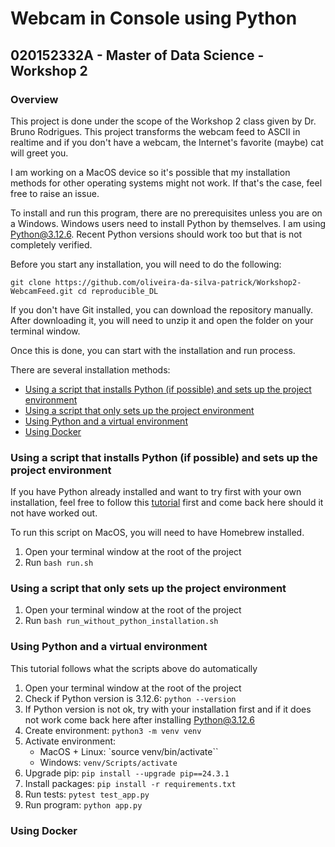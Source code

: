 # Webcam in Console using Python
## 020152332A - Master of Data Science - Workshop 2

### Overview

This project is done under the scope of the Workshop 2 class given by Dr. Bruno Rodrigues. This project transforms the webcam feed to ASCII in realtime and if you don't have a webcam, the Internet's favorite (maybe) cat will greet you.

I am working on a MacOS device so it's possible that my installation methods for other operating systems might not work. If that's the case, feel free to raise an issue.

To install and run this program, there are no prerequisites unless you are on a Windows. Windows users need to install Python by themselves. I am using Python@3.12.6. Recent Python versions should work too but that is not completely verified.

Before you start any installation, you will need to do the following:

`git clone https://github.com/oliveira-da-silva-patrick/Workshop2-WebcamFeed.git
cd reproducible_DL`

If you don't have Git installed, you can download the repository manually. After downloading it, you will need to unzip it and open the folder on your terminal window.

Once this is done, you can start with the installation and run process.

There are several installation methods:
- [Using a script that installs Python (if possible) and sets up the project environment](#using-a-script-that-installs-python-if-possible-and-sets-up-the-project-environment)
- [Using a script that only sets up the project environment](#using-a-script-that-only-sets-up-the-project-environment)
- [Using Python and a virtual environment](#using-python-and-a-virtual-environment)
- [Using Docker](#using-docker)

### Using a script that installs Python (if possible) and sets up the project environment

If you have Python already installed and want to try first with your own installation, feel free to follow this [tutorial](#using-a-script-that-only-sets-up-the-project-environment) first and come back here should it not have worked out.

To run this script on MacOS, you will need to have Homebrew installed.

1. Open your terminal window at the root of the project
2. Run `bash run.sh`

### Using a script that only sets up the project environment

1. Open your terminal window at the root of the project
2. Run `bash run_without_python_installation.sh`

### Using Python and a virtual environment

This tutorial follows what the scripts above do automatically

1. Open your terminal window at the root of the project
2. Check if Python version is 3.12.6: `python --version`
3. If Python version is not ok, try with your installation first and if it does not work come back here after installing Python@3.12.6
4. Create environment: `python3 -m venv venv`
5. Activate environment:
    - MacOS + Linux: `source venv/bin/activate``
    - Windows: `venv/Scripts/activate`
6. Upgrade pip: `pip install --upgrade pip==24.3.1`
7. Install packages: `pip install -r requirements.txt`
8. Run tests: `pytest test_app.py`
9. Run program: `python app.py`

### Using Docker
